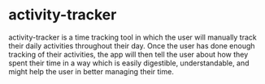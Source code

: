 # activity-tracker

activity-tracker is a time tracking tool in which the user will manually track their daily activities throughout their day. Once the user has done enough tracking of their activities, the app will then tell the user about how they spent their time in a way which is easily digestible, understandable, and might help the user in better managing their time.

